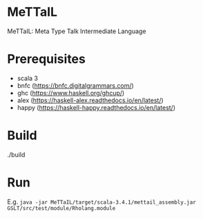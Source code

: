 # MeTTaIL
MeTTaIL: Meta Type Talk Intermediate Language

# Prerequisites

- scala 3
- bnfc (https://bnfc.digitalgrammars.com/)
- ghc (https://www.haskell.org/ghcup/)
- alex (https://haskell-alex.readthedocs.io/en/latest/)
- happy (https://haskell-happy.readthedocs.io/en/latest/)

# Build
./build

# Run
E.g. `java -jar MeTTaIL/target/scala-3.4.1/mettail_assembly.jar GSLT/src/test/module/Rholang.module`
